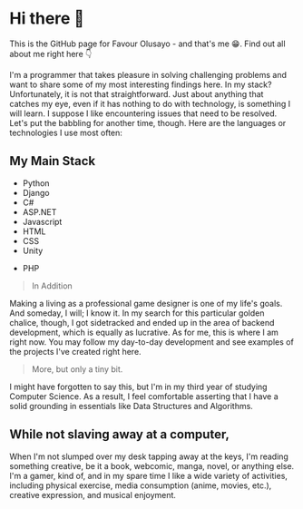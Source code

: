 # Hi there 👋

This is the GitHub page for Favour Olusayo - and that's me 😁.
Find out all about me right here 👇

I'm a programmer that takes pleasure in solving challenging problems and want to share some of my most interesting findings here.
In my stack? Unfortunately, it is not that straightforward. Just about anything that catches my eye, even if it has nothing to do with technology, is something I will learn. I suppose I like encountering issues that need to be resolved. Let's put the babbling for another time, though. Here are the languages or technologies I use most often:

## My Main Stack

* Python
* Django
* C#
* ASP.NET
* Javascript
* HTML
* CSS
* Unity
- PHP

> In Addition

Making a living as a professional game designer is one of my life's goals. And someday, I will; I know it.
In my search for this particular golden chalice, though, I got sidetracked and ended up in the area of backend development, which is equally as lucrative. As for me, this is where I am right now. You may follow my day-to-day development and see examples of the projects I've created right here.

> More, but only a tiny bit.

I might have forgotten to say this, but I'm in my third year of studying Computer Science. As a result, I feel comfortable asserting that I have a solid grounding in essentials like Data Structures and Algorithms.

## While not slaving away at a computer,

When I'm not slumped over my desk tapping away at the keys, I'm reading something creative, be it a book, webcomic, manga, novel, or anything else. I'm a gamer, kind of, and in my spare time I like a wide variety of activities, including physical exercise, media consumption (anime, movies, etc.), creative expression, and musical enjoyment.

<!--
**OluwaFavour/OluwaFavour** is a ✨ _special_ ✨ repository because its `README.md` (this file) appears on your GitHub profile.

Here are some ideas to get you started:

- 🔭 I’m currently working on ...
- 🌱 I’m currently learning ...
- 👯 I’m looking to collaborate on ...
- 🤔 I’m looking for help with ...
- 💬 Ask me about ...
- 📫 How to reach me: ...
- 😄 Pronouns: ...
- ⚡ Fun fact: ...
-->
